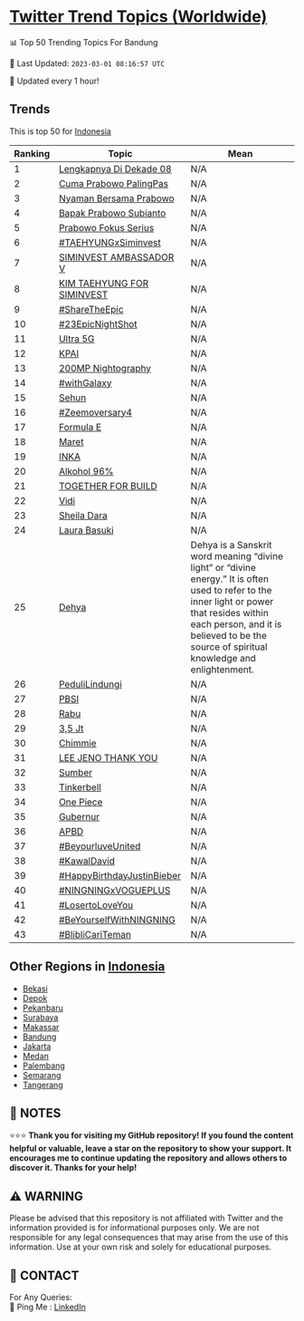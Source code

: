 [Twitter Trend Topics (Worldwide)](https://github.com/ErcinDedeoglu/Twitter-Trend-Topics)
==========


📊 Top 50 Trending Topics For Bandung

📆 Last Updated: `2023-03-01 08:16:57 UTC`

🔧 Updated every 1 hour!


## Trends

This is top 50 for [Indonesia](</Indonesia>)

| Ranking | Topic | Mean |
| ------- | ------------ | ------------ |
| 1 | [Lengkapnya Di Dekade 08](http://twitter.com/search?q=Lengkapnya+Di+Dekade+08) | N/A |
| 2 | [Cuma Prabowo PalingPas](http://twitter.com/search?q=Cuma+Prabowo+PalingPas) | N/A |
| 3 | [Nyaman Bersama Prabowo](http://twitter.com/search?q=Nyaman+Bersama+Prabowo) | N/A |
| 4 | [Bapak Prabowo Subianto](http://twitter.com/search?q=Bapak+Prabowo+Subianto) | N/A |
| 5 | [Prabowo Fokus Serius](http://twitter.com/search?q=Prabowo+Fokus+Serius) | N/A |
| 6 | [#TAEHYUNGxSiminvest](http://twitter.com/search?q=%23TAEHYUNGxSiminvest) | N/A |
| 7 | [SIMINVEST AMBASSADOR V](http://twitter.com/search?q=SIMINVEST+AMBASSADOR+V) | N/A |
| 8 | [KIM TAEHYUNG FOR SIMINVEST](http://twitter.com/search?q=KIM+TAEHYUNG+FOR+SIMINVEST) | N/A |
| 9 | [#ShareTheEpic](http://twitter.com/search?q=%23ShareTheEpic) | N/A |
| 10 | [#23EpicNightShot](http://twitter.com/search?q=%2323EpicNightShot) | N/A |
| 11 | [Ultra 5G](http://twitter.com/search?q=Ultra+5G) | N/A |
| 12 | [KPAI](http://twitter.com/search?q=KPAI) | N/A |
| 13 | [200MP Nightography](http://twitter.com/search?q=200MP+Nightography) | N/A |
| 14 | [#withGalaxy](http://twitter.com/search?q=%23withGalaxy) | N/A |
| 15 | [Sehun](http://twitter.com/search?q=Sehun) | N/A |
| 16 | [#Zeemoversary4](http://twitter.com/search?q=%23Zeemoversary4) | N/A |
| 17 | [Formula E](http://twitter.com/search?q=Formula+E) | N/A |
| 18 | [Maret](http://twitter.com/search?q=Maret) | N/A |
| 19 | [INKA](http://twitter.com/search?q=INKA) | N/A |
| 20 | [Alkohol 96%](http://twitter.com/search?q=Alkohol+96%25) | N/A |
| 21 | [TOGETHER FOR BUILD](http://twitter.com/search?q=TOGETHER+FOR+BUILD) | N/A |
| 22 | [Vidi](http://twitter.com/search?q=Vidi) | N/A |
| 23 | [Sheila Dara](http://twitter.com/search?q=Sheila+Dara) | N/A |
| 24 | [Laura Basuki](http://twitter.com/search?q=Laura+Basuki) | N/A |
| 25 | [Dehya](http://twitter.com/search?q=Dehya) | Dehya is a Sanskrit word meaning “divine light” or “divine energy.” It is often used to refer to the inner light or power that resides within each person, and it is believed to be the source of spiritual knowledge and enlightenment. |
| 26 | [PeduliLindungi](http://twitter.com/search?q=PeduliLindungi) | N/A |
| 27 | [PBSI](http://twitter.com/search?q=PBSI) | N/A |
| 28 | [Rabu](http://twitter.com/search?q=Rabu) | N/A |
| 29 | [3,5 Jt](http://twitter.com/search?q=3%2c5+Jt) | N/A |
| 30 | [Chimmie](http://twitter.com/search?q=Chimmie) | N/A |
| 31 | [LEE JENO THANK YOU](http://twitter.com/search?q=LEE+JENO+THANK+YOU) | N/A |
| 32 | [Sumber](http://twitter.com/search?q=Sumber) | N/A |
| 33 | [Tinkerbell](http://twitter.com/search?q=Tinkerbell) | N/A |
| 34 | [One Piece](http://twitter.com/search?q=One+Piece) | N/A |
| 35 | [Gubernur](http://twitter.com/search?q=Gubernur) | N/A |
| 36 | [APBD](http://twitter.com/search?q=APBD) | N/A |
| 37 | [#BeyourluveUnited](http://twitter.com/search?q=%23BeyourluveUnited) | N/A |
| 38 | [#KawalDavid](http://twitter.com/search?q=%23KawalDavid) | N/A |
| 39 | [#HappyBirthdayJustinBieber](http://twitter.com/search?q=%23HappyBirthdayJustinBieber) | N/A |
| 40 | [#NINGNINGxVOGUEPLUS](http://twitter.com/search?q=%23NINGNINGxVOGUEPLUS) | N/A |
| 41 | [#LosertoLoveYou](http://twitter.com/search?q=%23LosertoLoveYou) | N/A |
| 42 | [#BeYourselfWithNINGNING](http://twitter.com/search?q=%23BeYourselfWithNINGNING) | N/A |
| 43 | [#BlibliCariTeman](http://twitter.com/search?q=%23BlibliCariTeman) | N/A |



## Other Regions in [Indonesia](</Indonesia>)

* [Bekasi](</Indonesia/Bekasi.md>)
* [Depok](</Indonesia/Depok.md>)
* [Pekanbaru](</Indonesia/Pekanbaru.md>)
* [Surabaya](</Indonesia/Surabaya.md>)
* [Makassar](</Indonesia/Makassar.md>)
* [Bandung](</Indonesia/Bandung.md>)
* [Jakarta](</Indonesia/Jakarta.md>)
* [Medan](</Indonesia/Medan.md>)
* [Palembang](</Indonesia/Palembang.md>)
* [Semarang](</Indonesia/Semarang.md>)
* [Tangerang](</Indonesia/Tangerang.md>)



## 📝 NOTES

⭐⭐⭐ **Thank you for visiting my GitHub repository! If you found the content helpful or valuable, leave a star on the repository to show your support. It encourages me to continue updating the repository and allows others to discover it. Thanks for your help!**


## ⚠️ WARNING

Please be advised that this repository is not affiliated with Twitter and the information provided is for informational purposes only. We are not responsible for any legal consequences that may arise from the use of this information. Use at your own risk and solely for educational purposes.


## 📨 CONTACT

 For Any Queries:  
            🏓 Ping Me : [LinkedIn](https://www.linkedin.com/in/ercindedeoglu/)

